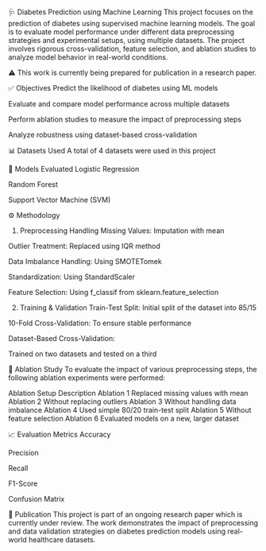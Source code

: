 🩺 Diabetes Prediction using Machine Learning
This project focuses on the prediction of diabetes using supervised machine learning models. The goal is to evaluate model performance under different data preprocessing strategies and experimental setups, using multiple datasets. The project involves rigorous cross-validation, feature selection, and ablation studies to analyze model behavior in real-world conditions.

⚠️ This work is currently being prepared for publication in a research paper.

✅ Objectives
Predict the likelihood of diabetes using ML models

Evaluate and compare model performance across multiple datasets

Perform ablation studies to measure the impact of preprocessing steps

Analyze robustness using dataset-based cross-validation

📊 Datasets Used
A total of 4 datasets were used in this project

🧠 Models Evaluated
Logistic Regression

Random Forest

Support Vector Machine (SVM)

⚙️ Methodology
1. Preprocessing
Handling Missing Values: Imputation with mean

Outlier Treatment: Replaced using IQR method

Data Imbalance Handling: Using SMOTETomek

Standardization: Using StandardScaler

Feature Selection: Using f_classif from sklearn.feature_selection

2. Training & Validation
Train-Test Split: Initial split of the dataset into 85/15

10-Fold Cross-Validation: To ensure stable performance

Dataset-Based Cross-Validation:

Trained on two datasets and tested on a third


🔬 Ablation Study
To evaluate the impact of various preprocessing steps, the following ablation experiments were performed:

Ablation Setup	Description
Ablation 1	Replaced missing values with mean
Ablation 2	Without replacing outliers
Ablation 3	Without handling data imbalance
Ablation 4	Used simple 80/20 train-test split
Ablation 5	Without feature selection
Ablation 6	Evaluated models on a new, larger dataset

📈 Evaluation Metrics
Accuracy

Precision

Recall

F1-Score

Confusion Matrix

📄 Publication
This project is part of an ongoing research paper which is currently under review. The work demonstrates the impact of preprocessing and data validation strategies on diabetes prediction models using real-world healthcare datasets.
